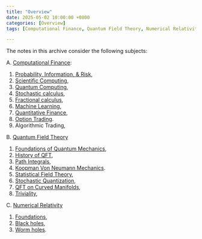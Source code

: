 ```yaml
---
title: "Overview"
date: 2025-05-02 10:00:00 +0800
categories: [Overview]
tags: [Computational Finance, Quantum Field Theory, Numerical Relativity]

---
```



The notes in this archive consider the following subjects:


A. [Computational Finance](https://en.wikipedia.org/wiki/Computational_finance):
1. [Probability, Information, & Risk](https://aeschylusofeleusis.github.io/posts/ProbabilityInformationRisk/),
2. [Scientific Computing](https://aeschylusofeleusis.github.io/posts/ScientificComputing/), 
3. [Quantum Computing](https://aeschylusofeleusis.github.io/posts/QuantumComputing/), 
4. [Stochastic calculus](https://aeschylusofeleusis.github.io/posts/StochasticCalculus/), 
5. [Fractional calculus](https://aeschylusofeleusis.github.io/posts/FractionalCalculus/),
6. [Machine Learning](https://aeschylusofeleusis.github.io/posts/MachineLearning/),
7. [Quantitative Finance](https://aeschylusofeleusis.github.io/posts/QuantitativeFinance/), 
8. [Option Trading](https://aeschylusofeleusis.github.io/posts/OptionTrading/).
9.  Algorithmic Trading,
   

B. [Quantum Field Theory](https://en.wikipedia.org/wiki/Quantum_field_theory)
1. [Foundations of Quantum Mechanics](https://aeschylusofeleusis.github.io/posts/Foundations-Quantum-Mechanics/),
2. [History of QFT](https://aeschylusofeleusis.github.io/posts/History/), 
3. [Path Integrals](https://aeschylusofeleusis.github.io/posts/PathIntegrals/),
4. [Koopman Von Neumann Mechanics](https://aeschylusofeleusis.github.io/posts/KoopmanVonNeumann/). 
5. [Statistical Field Theory](https://aeschylusofeleusis.github.io/posts/NonequilibriumQFT/),  
6. [Stochastic Quantization](https://aeschylusofeleusis.github.io/posts/StochasticQuantization/), 
7. [QFT on Curved Manifolds](https://aeschylusofeleusis.github.io/posts/QFTCurvedspacetime/), 
8. [Triviality](https://aeschylusofeleusis.github.io/posts/Triviality/), 


C. [Numerical Relativity](https://en.wikipedia.org/wiki/Numerical_relativity)
1. [Foundations](https://aeschylusofeleusis.github.io/posts/NumericalRelativity/), 
2. [Black holes](https://aeschylusofeleusis.github.io/posts/Blackholes/), 
3. [Worm holes](https://aeschylusofeleusis.github.io/posts/Wormholes/).